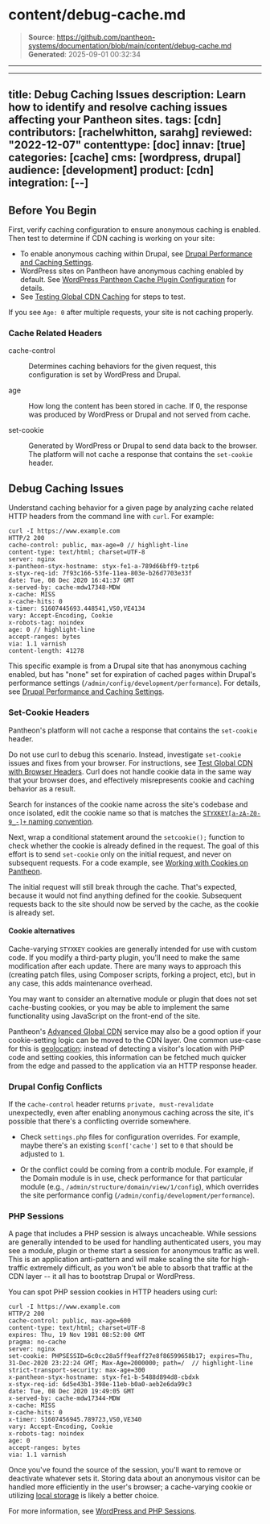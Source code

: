 # content/debug-cache.md

> **Source**: https://github.com/pantheon-systems/documentation/blob/main/content/debug-cache.md
> **Generated**: 2025-09-01 00:32:34

---

---
title: Debug Caching Issues
description: Learn how to identify and resolve caching issues affecting your Pantheon sites.
tags: [cdn]
contributors: [rachelwhitton, sarahg]
reviewed: "2022-12-07"
contenttype: [doc]
innav: [true]
categories: [cache]
cms: [wordpress, drupal]
audience: [development]
product: [cdn]
integration: [--]
---

## Before You Begin

First, verify caching configuration to ensure anonymous caching is enabled. Then test to determine if CDN caching is working on your site:

- To enable anonymous caching within Drupal, see [Drupal Performance and Caching Settings](/drupal-cache).
- WordPress sites on Pantheon have anonymous caching enabled by default. See [WordPress Pantheon Cache Plugin Configuration](/guides/wordpress-configurations/wordpress-cache-plugin) for details.
- See [Testing Global CDN Caching](/guides/global-cdn/test-global-cdn-caching) for steps to test.

If you see `Age: 0` after multiple requests, your site is not caching properly.

### Cache Related Headers

<dl>

<dt ignored>cache-control</dt>

<dd>

Determines caching behaviors for the given request, this configuration is set by WordPress and Drupal.

</dd>

<dt ignored>age</dt>

<dd>

How long the content has been stored in cache. If 0, the response was produced by WordPress or Drupal and not served from cache.

</dd>

<dt ignored>set-cookie</dt>

<dd>

Generated by WordPress or Drupal to send data back to the browser. The platform will not cache a response that contains the `set-cookie` header.

</dd>

</dl>

## Debug Caching Issues

Understand caching behavior for a given page by analyzing cache related HTTP headers from the command line with `curl`. For example:

```bash{outputLines: 2-18}
curl -I https://www.example.com
HTTP/2 200
cache-control: public, max-age=0 // highlight-line
content-type: text/html; charset=UTF-8
server: nginx
x-pantheon-styx-hostname: styx-fe1-a-789d66bff9-tztp6
x-styx-req-id: 7f93c166-53fe-11ea-803e-b26d7703e33f
date: Tue, 08 Dec 2020 16:41:37 GMT
x-served-by: cache-mdw17348-MDW
x-cache: MISS
x-cache-hits: 0
x-timer: S1607445693.448541,VS0,VE4134
vary: Accept-Encoding, Cookie
x-robots-tag: noindex
age: 0 // highlight-line
accept-ranges: bytes
via: 1.1 varnish
content-length: 41278
```

This specific example is from a Drupal site that has anonymous caching enabled, but has "none" set for expiration of cached pages within Drupal's performance settings (`/admin/config/development/performance`). For details, see [Drupal Performance and Caching Settings](/drupal-cache).

### Set-Cookie Headers

Pantheon's platform will not cache a response that contains the `set-cookie` header.

<Alert title="Note" type="info" >

Do not use curl to debug this scenario. Instead, investigate `set-cookie` issues and fixes from your browser. For instructions, see [Test Global CDN with Browser Headers](/guides/global-cdn/test-global-cdn-caching#test-global-cdn-with-browser-headers). Curl does not handle cookie data in the same way that your browser does, and effectively misrepresents cookie and caching behavior as a result.

</Alert>

Search for instances of the cookie name across the site's codebase and once isolated, edit the cookie name so that is matches the [`STYXKEY[a-zA-Z0-9_-]+` naming convention](/caching-advanced-topics#using-styxkey).

Next, wrap a conditional statement around the `setcookie();` function to check whether the cookie is already defined in the request. The goal of this effort is to send `set-cookie` only on the initial request, and never on subsequent requests. For a code example, see [Working with Cookies on Pantheon](/cookies#cache-varying-cookies).

The initial request will still break through the cache. That's expected, because it would not find anything defined for the cookie. Subsequent requests back to the site should now be served by the cache, as the cookie is already set.

#### Cookie alternatives

Cache-varying `STYXKEY` cookies are generally intended for use with custom code. If you modify a third-party plugin, you'll need to make the same modification after each update. There are many ways to approach this (creating patch files, using Composer scripts, forking a project, etc), but in any case, this adds maintenance overhead.

You may want to consider an alternative module or plugin that does not set cache-busting cookies, or you may be able to implement the same functionality using JavaScript on the front-end of the site.

Pantheon's [Advanced Global CDN](/guides/professional-services/advanced-global-cdn) service may also be a good option if your cookie-setting logic can be moved to the CDN layer. One common use-case for this is [geolocation](/guides/professional-services/advanced-global-cdn#geolocation-based-actions): instead of detecting a visitor's location with PHP code and setting cookies, this information can be fetched much quicker from the edge and passed to the application via an HTTP response header.

### Drupal Config Conflicts

If the `cache-control` header returns `private, must-revalidate` unexpectedly, even after enabling anonymous caching across the site, it's possible that there's a conflicting override somewhere.

- Check `settings.php` files for configuration overrides. For example, maybe there's an existing `$conf['cache']` set to `0` that should be adjusted to `1`.

- Or the conflict could be coming from a contrib module. For example, if the Domain module is in use, check performance for that particular module (e.g., `/admin/structure/domain/view/1/config`), which overrides the site performance config (`/admin/config/development/performance`).

### PHP Sessions

A page that includes a PHP session is always uncacheable. While sessions are generally intended to be used for handling authenticated users, you may see a module, plugin or theme start a session for anonymous traffic as well. This is an application anti-pattern and will make scaling the site for high-traffic extremely difficult, as you won't be able to absorb that traffic at the CDN layer -- it all has to bootstrap Drupal or WordPress.

You can spot PHP session cookies in HTTP headers using curl:

```bash{outputLines: 2-21}
curl -I https://www.example.com
HTTP/2 200
cache-control: public, max-age=600
content-type: text/html; charset=UTF-8
expires: Thu, 19 Nov 1981 08:52:00 GMT
pragma: no-cache
server: nginx
set-cookie: PHPSESSID=6c0cc28a5ff9eaff27e8f86599658b17; expires=Thu, 31-Dec-2020 23:22:24 GMT; Max-Age=2000000; path=/  // highlight-line
strict-transport-security: max-age=300
x-pantheon-styx-hostname: styx-fe1-b-5488d894d8-cbdxk
x-styx-req-id: 6d5e43b1-398e-11eb-b0a0-aeb2e6da99c3
date: Tue, 08 Dec 2020 19:49:05 GMT
x-served-by: cache-mdw17344-MDW
x-cache: MISS
x-cache-hits: 0
x-timer: S1607456945.789723,VS0,VE340
vary: Accept-Encoding, Cookie
x-robots-tag: noindex
age: 0
accept-ranges: bytes
via: 1.1 varnish
```

Once you've found the source of the session, you'll want to remove or deactivate whatever sets it. Storing data about an anonymous visitor can be handled more efficiently in the user's browser; a cache-varying cookie or utilizing [local storage](https://developer.mozilla.org/en-US/docs/Web/API/Window/localStorage) is likely a better choice.

For more information, see [WordPress and PHP Sessions](/guides/php/wordpress-sessions#varnish-or-caching-is-not-working-when-a-plugin-or-theme-that-uses-_sessions-is-enabled).
